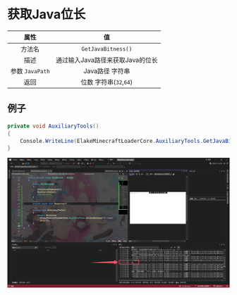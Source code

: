 # 获取Java位长

|      属性       |                值                |
| :-------------: | :------------------------------: |
|     方法名      |        `GetJavaBitness()`        |
|      描述       | 通过输入Java路径来获取Java的位长 |
| 参数 `JavaPath` |         Java路径 字符串          |
|      返回       |      位数 字符串(`32`,`64`)      |

## 例子

```C#
private void AuxiliaryTools()
{
    Console.WriteLine(ElakeMinecraftLoaderCore.AuxiliaryTools.GetJavaBitness("D:/java/JDK21"));
}
```

![2-1](assets/2-1.png)

